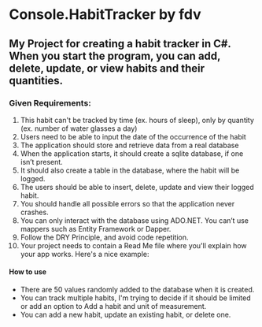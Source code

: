 # Console.HabitTracker by fdv

## My Project for creating a habit tracker in C#.  When you start the program, you can add, delete, update, or view habits and their quantities.  

### Given Requirements:
1. This habit can't be tracked by time (ex. hours of sleep), only by quantity (ex. number of water glasses a day)
2. Users need to be able to input the date of the occurrence of the habit
3. The application should store and retrieve data from a real database
4. When the application starts, it should create a sqlite database, if one isn’t present.
5. It should also create a table in the database, where the habit will be logged.
6. The users should be able to insert, delete, update and view their logged habit.
7. You should handle all possible errors so that the application never crashes.
8. You can only interact with the database using ADO.NET. You can’t use mappers such as Entity Framework or Dapper.
9. Follow the DRY Principle, and avoid code repetition.
10. Your project needs to contain a Read Me file where you'll explain how your app works. Here's a nice example:

#### How to use
* There are 50 values randomly added to the database when it is created.
* You can track multiple habits, I'm trying to decide if it should be limited or add an option to Add a habit and unit of measurement.
* You can add a new habit, update an existing habit, or delete one.
